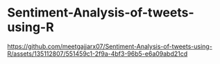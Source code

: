 # Sentiment-Analysis-of-tweets-using-R



https://github.com/meetgajjarx07/Sentiment-Analysis-of-tweets-using-R/assets/135112807/551459c1-2f9a-4bf3-96b5-e6a09abd21cd

